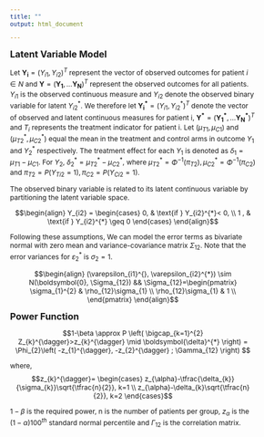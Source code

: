 ```yaml
---
title: ""
output: html_document

---
```

<style type="text/css">

body{ /* Normal  */
      font-size: 12px;
  }
  
title {
  font-size: 38px;
  color: DarkRed;
}
</style>


 <font size="3">  **Latent Variable Model** </font>

Let $\mathbf{Y_{i}}=(Y_{i1}, Y_{i2})^{T}$ represent the vector of observed outcomes for patient $i \in N$ and $\mathbf{Y}=(\mathbf{Y_{1}},\ldots \mathbf{Y_{N}})^{T}$ represent the observed outcomes for all patients. $Y_{i1}$ is the observed continuous measure and $Y_{i2}$ denote the observed binary variable for latent $Y_{i2}^{*}$. We therefore let $\mathbf{Y_{i}^{*}}=(Y_{i1}^{}, Y_{i2}^{*})^{T}$ denote the vector of observed and latent continuous measures for patient i, $\mathbf{Y^{*}}=(\mathbf{Y_{1}^{*}},\ldots \mathbf{Y_{N}^{*}})^{T}$ and $T_{i}$ represents the treatment indicator for patient i. Let $(\mu_{T1}, \mu_{C1})$ and $(\mu_{T2}^{*}, \mu_{C2}^{*})$ equal the mean in the treatment and control arms in outcome $Y_{1}$ and $Y_{2}^{*}$ respectively. The treatment effect for each $Y_{1}$ is denoted as $\delta_{1}=\mu_{T1}-\mu_{C1}$. For $Y_{2}$, $\delta_{2}^{*}=\mu_{T2}^{*}-\mu_{C2}^{*}$, where $\mu_{T2}^{*}=\Phi^{-1}(\pi_{T2}), \mu_{C2}^{*}=\Phi^{-1}(\pi_{C2})$ and $\pi_{T2}=P(Y_{Ti2}=1), \pi_{C2}=P(Y_{Ci2}=1)$. 

The observed binary variable is related to its latent continuous variable by partitioning the latent variable space.

$$\begin{align}
Y_{i2} = \begin{cases}
  0, & \text{if }  Y_{i2}^{*}< 0, \\
  1 , & \text{if } Y_{i2}^{*} \geq 0
  \end{cases}
\end{align}$$

Following these assumptions, We can model the error terms as bivariate normal with zero mean and variance-covariance matrix $\Sigma_{12}$. Note that the error variances for $\varepsilon_{2}^{*}$ is $\sigma_{2}=1$. 

$$\begin{align}
(\varepsilon_{i1}^{}, \varepsilon_{i2}^{*}) \sim N(\boldsymbol{0}, \Sigma_{12}) &&
\Sigma_{12}=\begin{pmatrix}
\sigma_{1}^{2} & \rho_{12}\sigma_{1}  \\
\rho_{12}\sigma_{1} & 1   \\
\end{pmatrix}
\end{align}$$

 <font size="3">  **Power Function** </font>
 
 $$1-\beta \approx P \left( \bigcap_{k=1}^{2} Z_{k}^{\dagger}>z_{k}^{\dagger} \mid \boldsymbol{\delta}^{*} \right) = \Phi_{2}\left( -z_{1}^{\dagger}, -z_{2}^{\dagger} ; \Gamma_{12} \right) $$

where, $$z_{k}^{\dagger}= \begin{cases}
z_{\alpha}-\tfrac{\delta_{k}}{\sigma_{k}}\sqrt{\tfrac{n}{2}}, k=1 \\
z_{\alpha}-\delta_{k}\sqrt{\tfrac{n}{2}}, k=2 
\end{cases}$$

$1-\beta$ is the required power, n is the number of patients per group, $z_{\alpha}$ is the $(1- \alpha)100^{th}$ standard normal percentile and $\Gamma_{12}$ is the correlation matrix.

